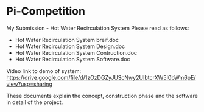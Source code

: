 # Pi-Competition
My Submission - Hot Water Recirculation System
Please read as follows:
  - Hot Water Recirculation System breif.doc
  - Hot Water Recirculation System Design.doc
  - Hot Water Recirculation System Contruction.doc
  - Hot Water Recirculation System Software.doc
  
Video link to demo of system: https://drive.google.com/file/d/1zOzDGZyJUScNwy2UIbtcrXW5I0bWm6pE/view?usp=sharing

These documents explain the concept, construction phase and the software in detail of the project.
